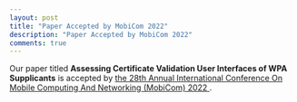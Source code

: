 ```yaml
---
layout: post
title: "Paper Accepted by MobiCom 2022"
description: "Paper Accepted by MobiCom 2022"
comments: true
---
```


Our paper titled <strong>Assessing Certificate Validation User Interfaces of WPA Supplicants</strong> is accepted by
<a href="https://www.sigmobile.org/mobicom/2022/"> the 28th Annual International Conference On Mobile Computing And Networking (MobiCom) 2022 </a>.
